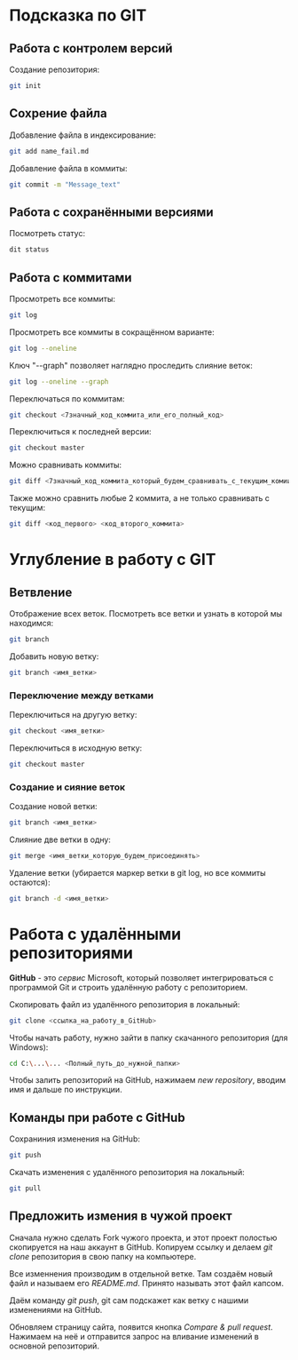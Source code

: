 # Подсказка по GIT
## Работа с контролем версий

Создание репозитория:
```sh
git init
```

## Сохрение файла

Добавление файла в индексирование:
```sh
git add name_fail.md
```

Добавление файла в коммиты:
```sh
git commit -m "Message_text"
```

## Работа с сохранёнными версиями
Посмотреть статус:
```sh
dit status
```

## Работа с коммитами

Просмотреть все коммиты:
```sh
git log
```

Просмотреть все коммиты в сокращённом варианте:
```sh
git log --oneline
```

Ключ "--graph" позволяет наглядно проследить слияние веток:
```sh
git log --oneline --graph
```

Переключаться по коммитам:
```sh
git checkout <7значный_код_коммита_или_его_полный_код>
```

Переключиться к последней версии:
```sh
git checkout master
```

Можно сравнивать коммиты:
```sh
git diff <7значный_код_коммита_который_будем_сравнивать_с_текущим_комиитом>
```

Также можно сравнить любые 2 коммита, а не только сравнивать с текущим:
```sh
git diff <код_первого> <код_второго_коммита>
```

# Углубление в работу с GIT
## Ветвление

Отображение всех веток. Посмотреть все ветки и узнать в которой мы находимся:
```sh
git branch
```

Добавить новую ветку:
```sh
git branch <имя_ветки>
```

### Переключение между ветками
Переключиться на другую ветку:
```sh
git checkout <имя_ветки>
```

Переключиться в исходную ветку:
```sh
git checkout master
```

### Создание и сияние веток

Создание новой ветки:
```sh
git branch <имя_ветки>
```

Слияние две ветки в одну:
```sh
git merge <имя_ветки_которую_будем_присоединять>
```

Удаление ветки (убирается маркер ветки в git log, но все коммиты остаются):
```sh
git branch -d <имя_ветки>
```

# Работа с удалёнными репозиториями

**GitHub** - это *сервис* Microsoft, который позволяет интегрироваться с программой Git и строить удалённую работу с репозиторием.

Скопировать файл из удалённого репозитория в локальный:
```sh
git clone <ссылка_на_работу_в_GitHub>
```

Чтобы начать работу, нужно зайти в папку скачанного репозитория (для Windows):
```sh
cd C:\...\... <Полный_путь_до_нужной_папки>
```

Чтобы залить репозиторий на GitHub, нажимаем *new repository*, вводим имя и дальше по инструкции.

## Команды при работе с GitHub

Сохраниния изменения на GitHub:
```sh
git push
```

Скачать изменения с удалённого репозитория на локальный:
```sh
git pull
```

## Предложить измения в чужой проект
Сначала нужно сделать Fork чужого проекта, и этот проект полостью скопируется на наш аккаунт в GitHub. Копируем ссылку и делаем *git clone* репозитория в свою папку на компьютере.

Все изменнения производим в отдельной ветке. Там создаём новый файл и называем его *README.md*. Принято называть этот файл капсом.

Даём команду *git push*, git сам подскажет как ветку с нашими изменениями на GitHub.

Обновляем страницу сайта, появится кнопка *Compare & pull request*. Нажимаем на неё и отправится запрос на вливание изменений в основной репозиторий.
